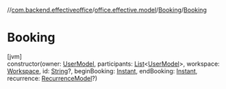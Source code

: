 //[com.backend.effectiveoffice](IdeaProjects/labs-office-elevator/effectiveOfficeBackend/documentation/gfm/index.md)/[office.effective.model](IdeaProjects/labs-office-elevator/effectiveOfficeBackend/documentation/gfm/com.backend.effectiveoffice/office.effective.model/index.md)/[Booking](IdeaProjects/labs-office-elevator/effectiveOfficeBackend/documentation/gfm/com.backend.effectiveoffice/office.effective.model/-booking/index.md)/[Booking](IdeaProjects/labs-office-elevator/effectiveOfficeBackend/documentation/gfm/com.backend.effectiveoffice/office.effective.model/-booking/-booking.md)

# Booking

[jvm]\
constructor(owner: [UserModel](IdeaProjects/labs-office-elevator/effectiveOfficeBackend/documentation/gfm/com.backend.effectiveoffice/office.effective.model/-user-model/index.md), participants: [List](https://kotlinlang.org/api/latest/jvm/stdlib/kotlin.collections/-list/index.html)&lt;[UserModel](IdeaProjects/labs-office-elevator/effectiveOfficeBackend/documentation/gfm/com.backend.effectiveoffice/office.effective.model/-user-model/index.md)&gt;, workspace: [Workspace](IdeaProjects/labs-office-elevator/effectiveOfficeBackend/documentation/gfm/com.backend.effectiveoffice/office.effective.model/-workspace/index.md), id: [String](https://kotlinlang.org/api/latest/jvm/stdlib/kotlin/-string/index.html)?, beginBooking: [Instant](https://docs.oracle.com/javase/8/docs/api/java/time/Instant.html), endBooking: [Instant](https://docs.oracle.com/javase/8/docs/api/java/time/Instant.html), recurrence: [RecurrenceModel](IdeaProjects/labs-office-elevator/effectiveOfficeBackend/documentation/gfm/com.backend.effectiveoffice/office.effective.model/-recurrence-model/index.md)?)
